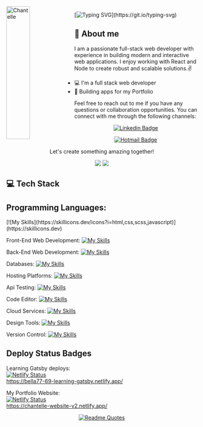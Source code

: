 <img align="left" width="35%" height="350" alt="Chantelle" src="https://user-images.githubusercontent.com/82847249/147374702-96d6f42e-6b10-4b39-b9fe-eae6d68d9a41.jpg"/>


[![Typing SVG](https://readme-typing-svg.herokuapp.com/?lines=Welcome+to+my+GitHub;I'm+Chantelle.)](https://git.io/typing-svg)



[github]: https://github.com/Bella77-69

## 📖 About me
 I am a passionate full-stack web developer with experience in building modern and interactive web applications. I enjoy working with React and Node to create robust and scalable solutions.✌️

* 💻 I'm a full stack web developer
* 📱 Building apps for my Portfolio

<div align="left">
Feel free to reach out to me if you have any questions or collaboration opportunities. You can connect with me through the following channels:
 
<div align="center">

[![Linkedin Badge](https://img.shields.io/badge/-LinkedIn-blue?style=flat-square&logo=Linkedin&logoColor=white&link=https://www.linkedin.com/in/chantellepasceri)](https://www.linkedin.com/in/chantellepasceri)

[![Hotmail Badge](https://img.shields.io/badge/-Hotmail-0078D4?style=flat-square&logo=microsoft-outlook&logoColor=white&link=mailto:mrspasceri@hotmail.com)](mailto:mrspasceri@hotmail.com)

  
  <p>Let's create something amazing together!</p>
</div>
 </div>
<p align=center> 
<img src="https://komarev.com/ghpvc/?username=bella77-69&style=plastic&label=Views"><img>
<img src="https://badges.pufler.dev/visits/brunotacca/bella77-69?color=black&logo=github" />
</p>

## :computer: Tech Stack 

 <h2>Programming Languages:</h2>
[![My Skills](https://skillicons.dev/icons?i=html,css,scss,javascript)](https://skillicons.dev)

Front-End Web Development:
[![My Skills](https://skillicons.dev/icons?i=react,gatsby,styledcomponents)](https://skillicons.dev)

Back-End Web Development:
[![My Skills](https://skillicons.dev/icons?i=nodejs,express)](https://skillicons.dev)

Databases:
[![My Skills](https://skillicons.dev/icons?i=mysql,mongodb,firebase)](https://skillicons.dev)

Hosting Platforms:
[![My Skills](https://skillicons.dev/icons?i=netlify,heroku)](https://skillicons.dev)

Api Testing: 
[![My Skills](https://skillicons.dev/icons?i=postman)](https://skillicons.dev)

Code Editor:
[![My Skills](https://skillicons.dev/icons?i=vscode,atom)](https://skillicons.dev)

Cloud Services:
[![My Skills](https://skillicons.dev/icons?i=aws)](https://skillicons.dev)

Design Tools:
[![My Skills](https://skillicons.dev/icons?i=figma)](https://skillicons.dev)

Version Control:
[![My Skills](https://skillicons.dev/icons?i=git,github)](https://skillicons.dev)


## Deploy Status Badges


Learning Gatsby deploys: </br>
  [![Netlify Status](https://api.netlify.com/api/v1/badges/767561cd-4166-47a6-b4c9-159c9621b24f/deploy-status)](https://app.netlify.com/sites/bella77-69-learning-gatsby/deploys) </br>
https://bella77-69-learning-gatsby.netlify.app/

My Portfolio Website: </br>
[![Netlify Status](https://api.netlify.com/api/v1/badges/2be9d51f-9149-411e-ab7d-8e515dd9103d/deploy-status)](https://app.netlify.com/sites/chantelle-website-v2/deploys) </br >
https://chantelle-website-v2.netlify.app/


<div align="center">

[![Readme Quotes](https://quotes-github-readme.vercel.app/api?type=horizontal&theme=dark)](https://github.com/piyushsuthar/github-readme-quotes)

</div>
